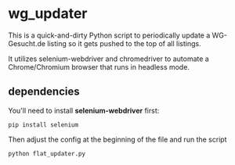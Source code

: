 # wg_updater

This is a quick-and-dirty Python script to periodically update a WG-Gesucht.de listing so it gets pushed to the top of all listings.

It utilizes selenium-webdriver and chromedriver to automate a Chrome/Chromium browser that runs in headless mode.

## dependencies

You'll need to install **selenium-webdriver** first:

```
pip install selenium
```

Then adjust the config at the beginning of the file and run the script

```
python flat_updater.py
```

